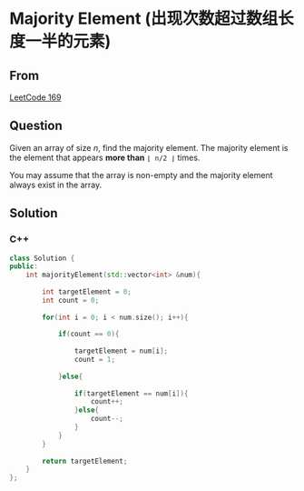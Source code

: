 # Majority Element (出现次数超过数组长度一半的元素)



## From

[LeetCode 169](https://leetcode.com/problems/majority-element/description/)





## Question

Given an array of size *n*, find the majority element. The majority element is the element that appears **more than** `⌊ n/2 ⌋` times.

You may assume that the array is non-empty and the majority element always exist in the array.



## Solution  



### C++

```c++
class Solution {
public:
    int majorityElement(std::vector<int> &num){
        
        int targetElement = 0;
        int count = 0;
        
        for(int i = 0; i < num.size(); i++){
            
            if(count == 0){
                
                targetElement = num[i];
                count = 1;
                
            }else{
                
                if(targetElement == num[i]){
                    count++;
                }else{
                    count--;
                }
            }
        }
        
        return targetElement;
    }
};
```

